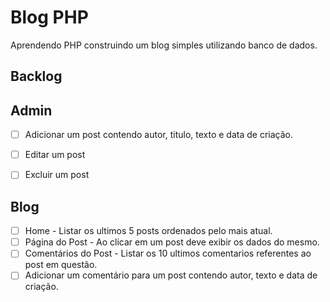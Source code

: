 Blog PHP
=========

Aprendendo PHP construindo um blog simples utilizando banco de dados.


Backlog
-------

Admin
-----
- [ ] Adicionar um post contendo autor, titulo, texto e data de criação.
- [ ] Editar um post
- [ ] Excluir um post


Blog
----
- [ ] Home - Listar os ultimos 5 posts ordenados pelo mais atual.
- [ ] Página do Post - Ao clicar em um post deve exibir os dados do mesmo.
- [ ] Comentários do Post - Listar os 10 ultimos comentarios referentes ao post em questão.
- [ ] Adicionar um comentário para um post contendo autor, texto e data de criação.
